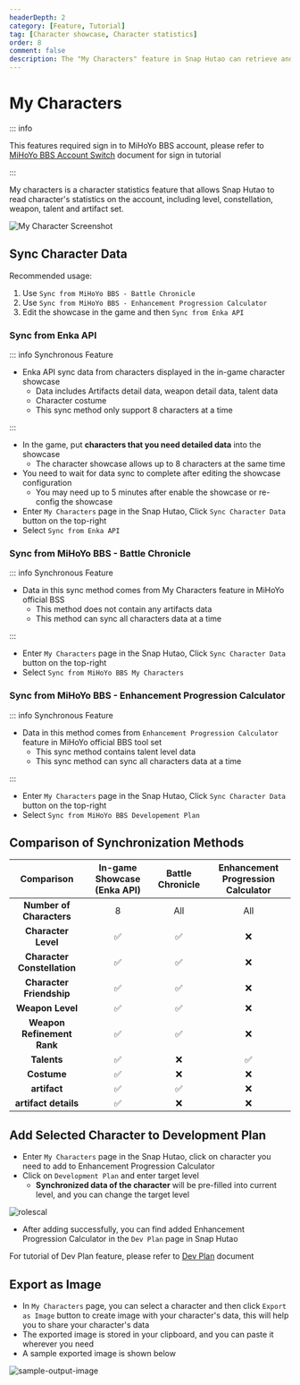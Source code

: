 ```yaml
---
headerDepth: 2
category: [Feature, Tutorial]
tag: [Character showcase, Character statistics]
order: 8
comment: false
description: The "My Characters" feature in Snap Hutao can retrieve and display specific data of the characters owned within a Genshin Impact account. It provides analytical data such as character level, constellations, talents, and artifact attributes.
---
```


# My Characters

::: info

This features required sign in to MiHoYo BBS account, please refer to [MiHoYo BBS Account Switch](mhy-account-switch.md) document for sign in tutorial

:::

My characters is a character statistics feature that allows Snap Hutao to read character's statistics on the account,
including level, constellation, weapon, talent and artifact set.

![My Character Screenshot](https://img.alicdn.com/imgextra/i2/1797064093/O1CN01SpkZag1g6e0sAYQKO_!!1797064093.png_.webp)

## Sync Character Data

Recommended usage:

1. Use `Sync from MiHoYo BBS - Battle Chronicle`
2. Use `Sync from MiHoYo BBS - Enhancement Progression Calculator`
3. Edit the showcase in the game and then `Sync from Enka API`

### Sync from Enka API

::: info Synchronous Feature

- Enka API sync data from characters displayed in the in-game character showcase
  - Data includes Artifacts detail data, weapon detail data, talent data
  - Character costume
  - This sync method only support 8 characters at a time

:::

- In the game, put **characters that you need detailed data** into the showcase
  - The character showcase allows up to 8 characters at the same time
- You need to wait for data sync to complete after editing the showcase configuration
  - You may need up to 5 minutes after enable the showcase or re-config the showcase
- Enter `My Characters` page in the Snap Hutao, Click `Sync Character Data` button on the top-right
- Select `Sync from Enka API`

### Sync from MiHoYo BBS - Battle Chronicle

::: info Synchronous Feature

- Data in this sync method comes from My Characters feature in MiHoYo official BSS
  - This method does not contain any artifacts data
  - This method can sync all characters data at a time

:::

- Enter `My Characters` page in the Snap Hutao, Click `Sync Character Data` button on the top-right
- Select `Sync from MiHoYo BBS My Characters`

### Sync from MiHoYo BBS - Enhancement Progression Calculator

::: info Synchronous Feature

- Data in this method comes from `Enhancement Progression Calculator` feature in MiHoYo official BBS tool set
  - This sync method contains talent level data
  - This sync method can sync all characters data at a time

:::

- Enter `My Characters` page in the Snap Hutao, Click `Sync Character Data` button on the top-right
- Select `Sync from MiHoYo BBS Developement Plan`

## Comparison of Synchronization Methods

|       **Comparison**        | **In-game Showcase (Enka API)** | **Battle Chronicle** | **Enhancement Progression Calculator** |
| :-------------------------: | :-----------------------------: | :------------------: | :------------------------------------: |
|  **Number of Characters**   |                8                |         All          |                  All                   |
|     **Character Level**     |               ✅                |          ✅          |                   ❌                   |
| **Character Constellation** |               ✅                |          ✅          |                   ❌                   |
|  **Character Friendship**   |               ✅                |          ✅          |                   ❌                   |
|      **Weapon Level**       |               ✅                |          ✅          |                   ❌                   |
| **Weapon Refinement Rank**  |               ✅                |          ✅          |                   ❌                   |
|         **Talents**         |               ✅                |          ❌          |                   ✅                   |
|         **Costume**         |               ✅                |          ❌          |                   ❌                   |
|        **artifact**         |               ✅                |          ✅          |                   ❌                   |
|    **artifact details**     |               ✅                |          ❌          |                   ❌                   |

## Add Selected Character to Development Plan

- Enter `My Characters` page in the Snap Hutao, click on character you need to add to Enhancement Progression Calculator
- Click on `Development Plan` and enter target level
  - **Synchronized data of the character** will be pre-filled into current level, and you can change the target level

![rolescal](https://img.alicdn.com/imgextra/i4/1797064093/O1CN01Ynvyso1g6e0tMntA3_!!1797064093.png_.webp)

- After adding successfully, you can find added Enhancement Progression Calculator in the `Dev Plan` page in Snap Hutao

For tutorial of Dev Plan feature, please refer to [Dev Plan](develop-plan.md) document

## Export as Image

- In `My Characters` page, you can select a character and then click `Export as Image` button to create image with your
  character's data, this will help you to share your character's data
- The exported image is stored in your clipboard, and you can paste it wherever you need
- A sample exported image is shown below

![sample-output-image](https://img.alicdn.com/imgextra/i1/1797064093/O1CN01qdWCvd1g6e0zFwB91_!!1797064093.png_.webp)
